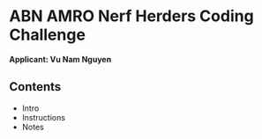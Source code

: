 # ABN AMRO Nerf Herders Coding Challenge
**Applicant: Vu Nam Nguyen**

## Contents

- Intro
- Instructions
- Notes